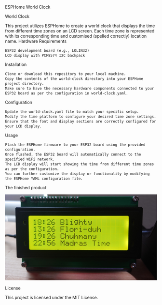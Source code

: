 ESPHome World Clock

World Clock

This project utilizes ESPHome to create a world clock that displays the time from different time zones on an LCD screen. Each time zone is represented with its corresponding time and customised (spelled correctly) location name.
Hardware Requirements

    ESP32 development board (e.g., LOLIN32)
    LCD display with PCF8574 I2C backpack

Installation

    Clone or download this repository to your local machine.
    Copy the contents of the world-clock directory into your ESPHome project directory.
    Make sure to have the necessary hardware components connected to your ESP32 board as per the configuration in world-clock.yaml.

Configuration

    Update the world-clock.yaml file to match your specific setup.
    Modify the time platform to configure your desired time zone settings.
    Ensure that the font and display sections are correctly configured for your LCD display.

Usage

    Flash the ESPHome firmware to your ESP32 board using the provided configuration.
    Once flashed, the ESP32 board will automatically connect to the specified WiFi network.
    The LCD display will start showing the time from different time zones as per the configuration.
    You can further customize the display or functionality by modifying the ESPHome YAML configuration file.

The finished product

![World Clock](20240412_102654.JPG)


License

This project is licensed under the MIT License.